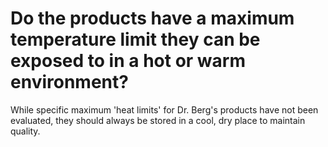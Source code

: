 # Do the products have a maximum temperature limit they can be exposed to in a hot or warm environment?

While specific maximum 'heat limits' for Dr. Berg's products have not been evaluated, they should always be stored in a cool, dry place to maintain quality.